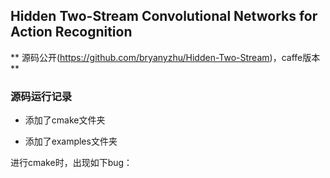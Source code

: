 ## Hidden Two-Stream Convolutional Networks for Action Recognition

** 源码公开(https://github.com/bryanyzhu/Hidden-Two-Stream)，caffe版本  ** 

### 源码运行记录

- 添加了cmake文件夹

- 添加了examples文件夹

进行cmake时，出现如下bug：

![]()

